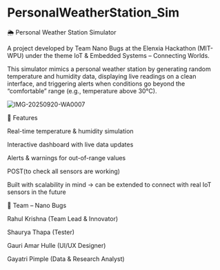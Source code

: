 # PersonalWeatherStation_Sim
🌦️ Personal Weather Station Simulator

A project developed by Team Nano Bugs at the Elenxia Hackathon (MIT-WPU) under the theme IoT & Embedded Systems – Connecting Worlds.

This simulator mimics a personal weather station by generating random temperature and humidity data, displaying live readings on a clean interface, and triggering alerts when conditions go beyond the “comfortable” range (e.g., temperature above 30°C).

![IMG-20250920-WA0007](https://github.com/user-attachments/assets/5426c8f6-a55d-4426-a5b4-47057c00c072)


🔹 Features

Real-time temperature & humidity simulation

Interactive dashboard with live data updates

Alerts & warnings for out-of-range values

POST(to check all sensors are working)

Built with scalability in mind → can be extended to connect with real IoT sensors in the future


🔹 Team – Nano Bugs

Rahul Krishna (Team Lead & Innovator)

Shaurya Thapa (Tester)

Gauri Amar Hulle (UI/UX Designer)

Gayatri Pimple (Data & Research Analyst)
